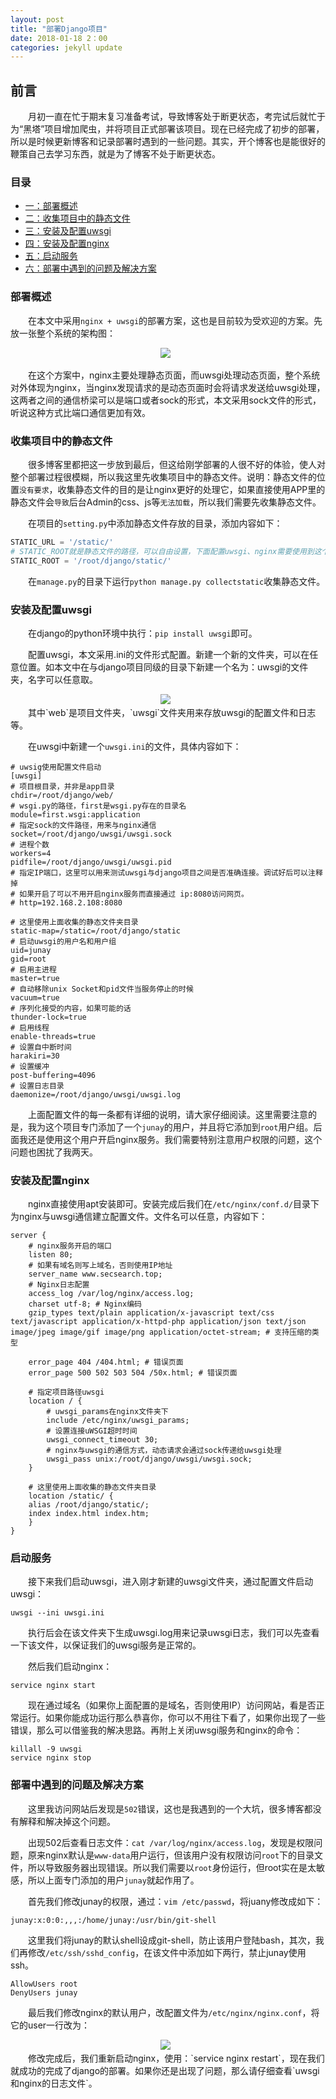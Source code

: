 ```yaml
---
layout: post
title: "部署Django项目"
date: 2018-01-18 2：00
categories: jekyll update
---
```


## 前言
&emsp;&emsp;月初一直在忙于期末复习准备考试，导致博客处于断更状态，考完试后就忙于为“黑塔”项目增加爬虫，并将项目正式部署该项目。现在已经完成了初步的部署，所以是时候更新博客和记录部署时遇到的一些问题。其实，开个博客也是能很好的鞭策自己去学习东西，就是为了博客不处于断更状态。

### 目录
* [一：部署概述](#1)
* [二：收集项目中的静态文件](#2)
* [三：安装及配置uwsgi](#3)
* [四：安装及配置nginx](#4)
* [五：启动服务](#5)
* [六：部署中遇到的问题及解决方案](#6)

### <a name="1"></a>部署概述
&emsp;&emsp;在本文中采用`nginx + uwsgi`的部署方案，这也是目前较为受欢迎的方案。先放一张整个系统的架构图：
<div align="center">
    <img src="/images/posts/other/12.png" >  
</div>

&emsp;&emsp;在这个方案中，nginx主要处理静态页面，而uwsgi处理动态页面，整个系统对外体现为nginx，当nginx发现请求的是动态页面时会将请求发送给uwsgi处理，这两者之间的通信桥梁可以是端口或者sock的形式，本文采用sock文件的形式，听说这种方式比端口通信更加有效。

### <a name="2"></a>收集项目中的静态文件
&emsp;&emsp;很多博客里都把这一步放到最后，但这给刚学部署的人很不好的体验，使人对整个部署过程很模糊，所以我这里先收集项目中的静态文件。说明：静态文件的位置`没有要求`，收集静态文件的目的是让nginx更好的处理它，如果直接使用APP里的静态文件会`导致`后台Admin的css、js等`无法加载`，所以我们需要先收集静态文件。

&emsp;&emsp;在项目的`setting.py`中添加静态文件存放的目录，添加内容如下：
```python
STATIC_URL = '/static/'
# STATIC_ROOT就是静态文件的路径，可以自由设置，下面配置uwsgi、nginx需要使用到这个路径
STATIC_ROOT = '/root/django/static/'
```

&emsp;&emsp;在`manage.py`的目录下运行`python manage.py collectstatic`收集静态文件。

### <a name="3"></a>安装及配置uwsgi
&emsp;&emsp;在django的python环境中执行：`pip install uwsgi`即可。

&emsp;&emsp;配置uwsgi，本文采用.ini的文件形式配置。新建一个新的文件夹，可以在任意位置。如本文中在与django项目同级的目录下新建一个名为：uwsgi的文件夹，名字可以任意取。
<div align="center">
    <img src="/images/posts/other/13.png" >  
</div>
&emsp;&emsp;其中`web`是项目文件夹，`uwsgi`文件夹用来存放uwsgi的配置文件和日志等。

&emsp;&emsp;在uwsgi中新建一个`uwsgi.ini`的文件，具体内容如下：
```shell
# uwsig使用配置文件启动
[uwsgi]
# 项目根目录，并非是app目录
chdir=/root/django/web/
# wsgi.py的路径，first是wsgi.py存在的目录名
module=first.wsgi:application
# 指定sock的文件路径，用来与nginx通信       
socket=/root/django/uwsgi/uwsgi.sock
# 进程个数       
workers=4
pidfile=/root/django/uwsgi/uwsgi.pid
# 指定IP端口，这里可以用来测试uwsgi与django项目之间是否准确连接。调试好后可以注释掉
# 如果开启了可以不用开启nginx服务而直接通过 ip:8080访问网页。       
# http=192.168.2.108:8080

# 这里使用上面收集的静态文件夹目录
static-map=/static=/root/django/static
# 启动uwsgi的用户名和用户组
uid=junay
gid=root
# 启用主进程
master=true
# 自动移除unix Socket和pid文件当服务停止的时候
vacuum=true
# 序列化接受的内容，如果可能的话
thunder-lock=true
# 启用线程
enable-threads=true
# 设置自中断时间
harakiri=30
# 设置缓冲
post-buffering=4096
# 设置日志目录
daemonize=/root/django/uwsgi/uwsgi.log
```
&emsp;&emsp;上面配置文件的每一条都有详细的说明，请大家仔细阅读。这里需要注意的是，我为这个项目专门添加了一个`junay`的用户，并且将它添加到`root`用户组。后面我还是使用这个用户开启nginx服务。我们需要特别注意用户权限的问题，这个问题也困扰了我两天。

### <a name="4"></a>安装及配置nginx
&emsp;&emsp;nginx直接使用apt安装即可。安装完成后我们在`/etc/nginx/conf.d/`目录下为nginx与uwsgi通信建立配置文件。文件名可以任意，内容如下：
```shell
server { 
    # nginx服务开启的端口
    listen 80; 
    # 如果有域名则写上域名，否则使用IP地址
    server_name www.secsearch.top; 
    # Nginx日志配置
    access_log /var/log/nginx/access.log; 
    charset utf-8; # Nginx编码
    gzip_types text/plain application/x-javascript text/css text/javascript application/x-httpd-php application/json text/json image/jpeg image/gif image/png application/octet-stream; # 支持压缩的类型

    error_page 404 /404.html; # 错误页面
    error_page 500 502 503 504 /50x.html; # 错误页面

    # 指定项目路径uwsgi
    location / {
        # uwsgi_params在nginx文件夹下
        include /etc/nginx/uwsgi_params; 
        # 设置连接uWSGI超时时间
        uwsgi_connect_timeout 30; 
        # nginx与uwsgi的通信方式，动态请求会通过sock传递给uwsgi处理
        uwsgi_pass unix:/root/django/uwsgi/uwsgi.sock; 
    }

    # 这里使用上面收集的静态文件夹目录
    location /static/ {
    alias /root/django/static/;
    index index.html index.htm;
    }
}
```

### <a name="5"></a>启动服务
&emsp;&emsp;接下来我们启动uwsgi，进入刚才新建的uwsgi文件夹，通过配置文件启动uwsgi：
```shell
uwsgi --ini uwsgi.ini
```
&emsp;&emsp;执行后会在该文件夹下生成uwsgi.log用来记录uwsgi日志，我们可以先查看一下该文件，以保证我们的uwsgi服务是正常的。

&emsp;&emsp;然后我们启动nginx：
```shell
service nginx start
```
&emsp;&emsp;现在通过域名（如果你上面配置的是域名，否则使用IP）访问网站，看是否正常运行。如果你能成功运行那么恭喜你，你可以不用往下看了，如果你出现了一些错误，那么可以借鉴我的解决思路。再附上关闭uwsgi服务和nginx的命令：
```shell
killall -9 uwsgi
service nginx stop
```

### <a name="6"></a>部署中遇到的问题及解决方案
&emsp;&emsp;这里我访问网站后发现是`502`错误，这也是我遇到的一个大坑，很多博客都没有解释和解决掉这个问题。

&emsp;&emsp;出现502后查看日志文件：`cat /var/log/nginx/access.log`，发现是权限问题，原来nginx默认是`www-data`用户运行，但该用户没有权限访问`root`下的目录文件，所以导致服务器出现错误。所以我们需要以`root`身份运行，但root实在是太敏感，所以上面专门添加的用户`junay`就起作用了。

&emsp;&emsp;首先我们修改junay的权限，通过：`vim /etc/passwd`，将juany修改成如下：
```shell
junay:x:0:0:,,,:/home/junay:/usr/bin/git-shell
```
&emsp;&emsp;这里我们将junay的默认shell设成git-shell，防止该用户登陆bash，其次，我们再修改`/etc/ssh/sshd_config`，在该文件中添加如下两行，禁止junay使用ssh。
```shell
AllowUsers root
DenyUsers junay
```
&emsp;&emsp;最后我们修改nginx的默认用户，改配置文件为`/etc/nginx/nginx.conf`，将它的user一行改为：
<div align="center">
    <img src="/images/posts/other/14.png" >  
</div>
&emsp;&emsp;修改完成后，我们重新启动nginx，使用：`service nginx restart`，现在我们就成功的完成了django的部署。如果你还是出现了问题，那么请仔细查看`uwsgi和nginx的日志文件`。